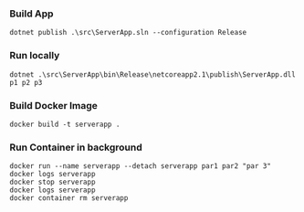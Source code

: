 ### Build App

```
dotnet publish .\src\ServerApp.sln --configuration Release
```

### Run locally

```
dotnet .\src\ServerApp\bin\Release\netcoreapp2.1\publish\ServerApp.dll p1 p2 p3
```

### Build Docker Image

```
docker build -t serverapp .
```

### Run Container in background

```
docker run --name serverapp --detach serverapp par1 par2 "par 3"
docker logs serverapp
docker stop serverapp
docker logs serverapp
docker container rm serverapp
```
